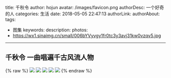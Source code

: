 title: 千秋令
author: hojun
avatar: /images/favicon.png
authorDesc: 一个好奇的人
categories: 生活
date: 2018-05-05 22:47:13
authorLink:
authorAbout:
tags:
 - 图集
keywords:
description:
photos:
 - https://wx1.sinaimg.cn/small/006bYVyvgy1fr0tc3y3avj31kw0vzqv5.jpg
---
## 千秋令 一曲唱遍千古风流人物
{% raw %}
<img class="hj_img" src="https://wx1.sinaimg.cn/large/006bYVyvgy1fr0tc3y3avj31kw0vzqv5.jpg">
<img class="hj_img" src="https://wx4.sinaimg.cn/large/006bYVyvgy1fr0ufullbkj31kw0vz4qq.jpg">
<img class="hj_img" src="https://wx4.sinaimg.cn/large/006bYVyvgy1fr0ug1074xj31kw0vr4qp.jpg">
<img class="hj_img" src="https://wx2.sinaimg.cn/large/006bYVyvgy1fr0ugfyw4aj31kw0vue82.jpg">
<img class="hj_img" src="https://wx4.sinaimg.cn/large/006bYVyvgy1fr0ug8ds8xj31kw0vxqv5.jpg">
{% endraw %}